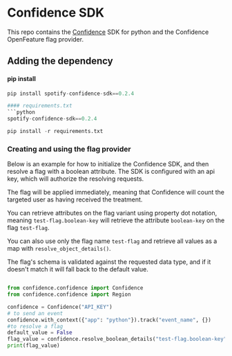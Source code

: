 # Confidence SDK

This repo contains the [Confidence](https://confidence.spotify.com/) SDK for python and the Confidence OpenFeature flag provider.

## Adding the dependency

#### pip install
<!---x-release-please-start-version-->
```python
pip install spotify-confidence-sdk==0.2.4

#### requirements.txt
```python
spotify-confidence-sdk==0.2.4

pip install -r requirements.txt
```
<!---x-release-please-end-->

### Creating and using the flag provider

Below is an example for how to initialize the Confidence SDK, and then resolve
a flag with a boolean attribute. The SDK is configured with an api key, which will authorize the resolving requests. 

The flag will be applied immediately, meaning that Confidence will count the targeted user as having received the treatment. 

You can retrieve attributes on the flag variant using property dot notation, meaning `test-flag.boolean-key` will retrieve
the attribute `boolean-key` on the flag `test-flag`. 

You can also use only the flag name `test-flag` and retrieve all values as a map with `resolve_object_details()`. 

The flag's schema is validated against the requested data type, and if it doesn't match it will fall back to the default value.

```python

from confidence.confidence import Confidence
from confidence.confidence import Region

confidence = Confidence("API_KEY")
# to send an event
confidence.with_context({"app": "python"}).track("event_name", {})
#to resolve a flag
default_value = False
flag_value = confidence.resolve_boolean_details("test-flag.boolean-key", default_value)
print(flag_value)

```
